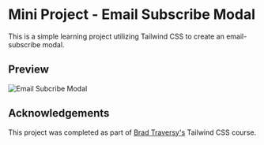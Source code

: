 
# Mini Project - Email Subscribe Modal



This is a simple learning project utilizing Tailwind CSS to create an email-subscribe modal. 




## Preview

![Email Subcribe Modal](https://dj-project-previews.s3.us-east-1.amazonaws.com/email-subscribe-tailwind.png?response-content-disposition=inline&X-Amz-Security-Token=IQoJb3JpZ2luX2VjEOP%2F%2F%2F%2F%2F%2F%2F%2F%2F%2FwEaCXVzLWVhc3QtMSJIMEYCIQDfmM6Gx96ZXSTTASzRoa9l24DoTffCDDdtbUkjEUYUbwIhAI4wvy609HMStes5KwA2GhMQw5VZ6eS2MV6kXuSqDDDnKoQDCPz%2F%2F%2F%2F%2F%2F%2F%2F%2F%2FwEQABoMNzM1MzE5MDk0OTMyIgyLk4UiLOUCb324%2BIUq2AJ4lAzVey7%2F%2BK2fdhXyLYZpE0%2BznxvjPoSBb4nkuIJp6Lb1mdOfqgVF4ZiA%2BJzlRjFwHEYjWpSr0m7JQwUr0mSvzjbVgv5N8pq47G6VLuDd6WUx9%2FIEtzML2RAfNEcUtvVK1cqZU2mKC6wzqWHuzjD9O%2FPqQKpav91mvJnZ%2FCLXKPxQQHtaeGNnoWrzt%2BlhrDjTG%2Be8FbJpezNFb5ncnru0qElqd4Y7aIRpu7GHEMwN8VLtYU%2FR8MBCfGIkPVPddSDvhV9iyy91I59C34%2FSnEy2hTwYs0BYxwsnunKqC%2BdvWFKNFiOiyO1xEvHvDbtPInPuHWGe2H8k8k21QSxmhxQUgG1mfRFkl0bUo8mgwTxAPiIk0TNOGPAvwF%2BATIuXuXZGZhUF5a9KK4TUK3BRXC0i1uzyROnQA7HYf%2Bg03GSAiAmKvLJ1qX8KoutGhujKlVgV5I%2BDyuG%2BEDC7nNKpBjqyAnZH5RjeYnu1G4eMDJENUOOk6NVlFRQU2yshJN2RzufGk2EXC4HbzGmTEkFaKra%2BcAHvT51CxCxruoDQW9%2FUmZnimbfK%2BzbLJXjVkZHhiJgj5e0KrswXJdsA5BUfxrKjrPyecIqXFnLTEbD0IEfujNGPIuWgkGqR1%2FGIXFpVzGgat8TP%2BXVPpWu17suM6yyKrfEMQIlBRBDn2XL3LIzoVJs87AC8ACiOg1LCBypiXuVs%2BQTIBIUnhEwZOhBc7EASX3aqJ5kmBcEkq3p2rgz4CCNgEco3rdk0KcDYUZUemt0wvDC4W8cSjTNfoRS5%2FG%2FyGKHzSAkF957hG3IbqIA6y4LUVFvsBiwYi7he4EdmF8c9zZ9bD7B1vCuFS9rky5zCovRcJ6wr3yBK1fHgehI8u1Th8g%3D%3D&X-Amz-Algorithm=AWS4-HMAC-SHA256&X-Amz-Date=20231022T031511Z&X-Amz-SignedHeaders=host&X-Amz-Expires=300&X-Amz-Credential=ASIA2WNDO62KOP7GYR7P%2F20231022%2Fus-east-1%2Fs3%2Faws4_request&X-Amz-Signature=2cd1dd01f91ef22f3531ce60763eb331d3d0a38831c1e0626d581f25dcb04c26)


## Acknowledgements

This project was completed as part of [Brad Traversy's](https://github.com/bradtraversy) Tailwind CSS course.


